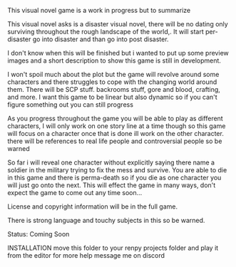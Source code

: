 This visual novel game is a work in progress but to summarize

This visual novel asks is a disaster visual novel, there will be no dating only surviving throughout the rough landscape of the world,. It will start per-disaster go into disaster and than go into post disaster.

I don't know when this will be finished but i wanted to put up some preview images and a short description to show this game is still in development.

I won't spoil much about the plot but the game will revolve around some characters and there struggles to cope with the changing world around them. There will be SCP stuff. backrooms stuff, gore and blood, crafting, and more. I want this game to be linear but also dynamic so if you can't figure something out you can still progress

As you progress throughout the game you will be able to play as different characters, I will only work on one story line at a time though so this game will focus on a character once that is done ill work on the other character. there will be references to real life people and controversial people so be warned

So far i will reveal one character without explicitly saying there name a soldier in the military trying to fix the mess and survive. You are able to die in this game and there is perma-death so if you die as one character you will just go onto the next. This will effect the game in many ways, don't expect the game to come out any time soon...

License and copyright information will be in the full game.

There is strong language and touchy subjects in this so be warned.

Status: Coming Soon


INSTALLATION
move this folder to your renpy projects folder and play it from the editor 
for more help message me on discord
